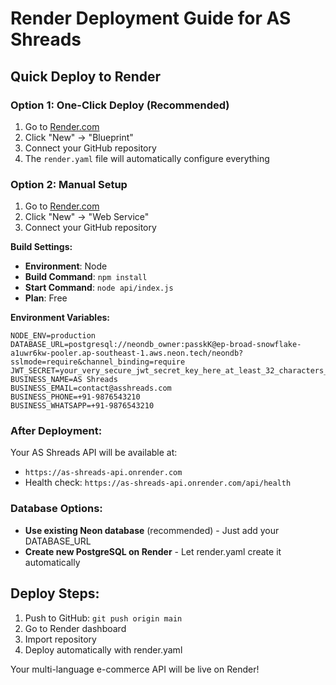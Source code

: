 # Render Deployment Guide for AS Shreads

## Quick Deploy to Render

### Option 1: One-Click Deploy (Recommended)
1. Go to [Render.com](https://render.com)
2. Click "New" → "Blueprint"
3. Connect your GitHub repository
4. The `render.yaml` file will automatically configure everything

### Option 2: Manual Setup
1. Go to [Render.com](https://render.com)
2. Click "New" → "Web Service"
3. Connect your GitHub repository

**Build Settings:**
- **Environment**: Node
- **Build Command**: `npm install`
- **Start Command**: `node api/index.js`
- **Plan**: Free

**Environment Variables:**
```
NODE_ENV=production
DATABASE_URL=postgresql://neondb_owner:passkK@ep-broad-snowflake-a1uwr6kw-pooler.ap-southeast-1.aws.neon.tech/neondb?sslmode=require&channel_binding=require
JWT_SECRET=your_very_secure_jwt_secret_key_here_at_least_32_characters_long
BUSINESS_NAME=AS Shreads
BUSINESS_EMAIL=contact@asshreads.com
BUSINESS_PHONE=+91-9876543210
BUSINESS_WHATSAPP=+91-9876543210
```

### After Deployment:
Your AS Shreads API will be available at:
- `https://as-shreads-api.onrender.com`
- Health check: `https://as-shreads-api.onrender.com/api/health`

### Database Options:
- **Use existing Neon database** (recommended) - Just add your DATABASE_URL
- **Create new PostgreSQL on Render** - Let render.yaml create it automatically

## Deploy Steps:
1. Push to GitHub: `git push origin main`
2. Go to Render dashboard
3. Import repository
4. Deploy automatically with render.yaml

Your multi-language e-commerce API will be live on Render!